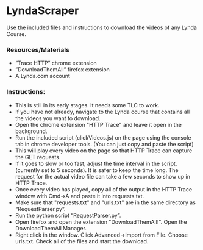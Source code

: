 <h1>LyndaScraper</h1>

Use the included files and instructions to download the videos of any Lynda Course.

<h3>Resources/Materials</h3>
<ul>
<li>”Trace HTTP” chrome extension</li>
<li>”DownloadThemAll” firefox extension</li>
<li>A Lynda.com account</li>
</ul>

<h3>Instructions:</h3>

<ul>
<li>This is still in its early stages. It needs some TLC to work.</li>
<li>If you have not already, navigate to the Lynda course that contains all the videos you want to download.</li>
<li>Open the chrome extension "HTTP Trace" and leave it open in the background.</li>
<li>Run the included script (clickVideos.js) on the page using the console tab in chrome developer tools. (You can just copy and paste the script)</li>
<li>This will play every video on the page so that HTTP Trace can capture the GET requests.</li>
<li>If it goes to slow or too fast, adjust the time interval in the script. (currently set to 5 seconds). It is safer to keep the time long. The request for the actual video file can take a few seconds to show up in HTTP Trace.</li>
<li>Once every video has played, copy all of the output in the HTTP Trace window with Cmd->A and paste it into requests.txt.</li>
<li>Make sure that "requests.txt" and "urls.txt" are in the same directory as “RequestParser.py”.</li>
<li>Run the python script “RequestParser.py”.</li>
<li>Open firefox and open the extension "DownloadThemAll!". Open the DownloadThemAll Manager. </li>
<li>Right click in the window. Click Advanced->Import from File. Choose urls.txt. Check all of the files and start the download.</li>
</ul>